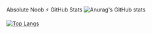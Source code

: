 Absolute Noob 
:zap: GitHub Stats
  ![Anurag's GitHub stats](https://github-readme-stats.vercel.app/api?username=TheCheesyWiggle&show_icons=true&theme=vision-friendly-dark0)
  
  [![Top Langs](https://github-readme-stats.vercel.app/api/top-langs/?username=TheCheesyWiggle&layout=compact&theme=vision-friendly-dark)](https://github.com/anuraghazra/github-readme-stats)
